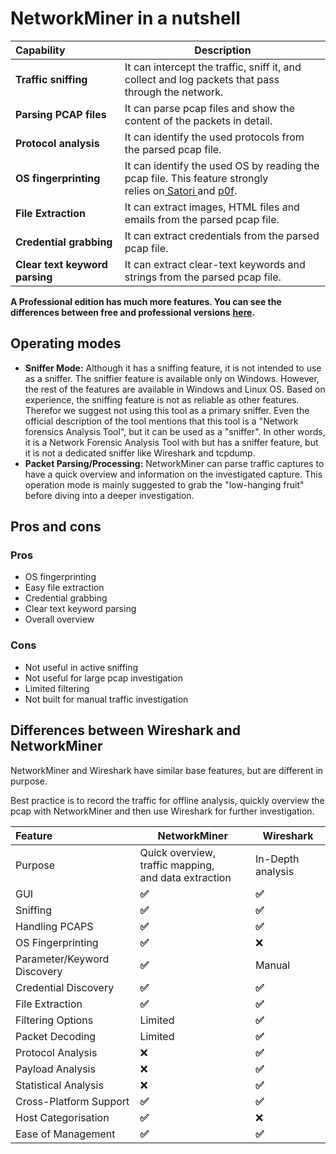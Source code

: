 # NetworkMiner in a nutshell

| **Capability**                 | **Description**                                                                                                                                                                   |
|:-------------------------------|-----------------------------------------------------------------------------------------------------------------------------------------------------------------------------------|
| **Traffic sniffing**           | It can intercept the traffic, sniff it, and collect and log packets that pass <br>through the network.                                                                            |
| **Parsing PCAP files**         | It can parse pcap files and show the content of the packets in detail.                                                                                                            |
| **Protocol analysis**          | It can identify the used protocols from the parsed pcap file.                                                                                                                     |
| **OS fingerprinting**          | It can identify the used OS by reading the pcap file. This feature strongly <br>relies on[ Satori ](https://github.com/xnih/satori/)and [p0f](https://lcamtuf.coredump.cx/p0f3/). |
| **File Extraction**            | It can extract images, HTML files and emails from the parsed pcap file.                                                                                                           |
| **Credential grabbing**        | It can extract credentials from the parsed pcap file.                                                                                                                             |
| **Clear text keyword parsing** | It can extract clear-text keywords and strings from the parsed pcap file.                                                                                                         |

**A Professional edition has much more features. You can see the differences between free and professional versions** [**here**](https://www.netresec.com/?page=NetworkMiner)**.**

## Operating modes

- **Sniffer Mode:** Although it has a sniffing feature, it is not intended to use as a sniffer. The  sniffier feature is available only on Windows. However, the rest of the  features are available in Windows and Linux OS. Based on experience, the sniffing feature is not as reliable as  other features. Therefor we suggest not using this tool as a primary sniffer. Even the official description of the tool mentions that this  tool is a "Network forensics Analysis Tool", but it can be used as a  "sniffer". In other words, it is a Network Forensic Analysis Tool with  but has a sniffer feature, but it is not a dedicated sniffer like  Wireshark and tcpdump.
- **Packet Parsing/Processing:** NetworkMiner can parse traffic captures to have a quick overview and information on  the investigated capture. This operation mode is mainly suggested to  grab the "low-hanging fruit" before diving into a deeper investigation.

## Pros and cons

### Pros

- OS fingerprinting
- Easy file extraction
- Credential grabbing
- Clear text keyword parsing
- Overall overview

### Cons

- Not useful in active sniffing
- Not useful for large pcap investigation
- Limited filtering
- Not built for manual traffic investigation

## Differences between Wireshark and NetworkMiner

NetworkMiner and Wireshark have similar base features, but are different in purpose. 

Best practice is to record the traffic for offline analysis, quickly overview the pcap with NetworkMiner and then use Wireshark for further investigation.

| **Feature**                 | **NetworkMiner**                                         | **Wireshark**     |
|:----------------------------|----------------------------------------------------------|-------------------|
| Purpose                     | Quick overview, traffic mapping, <br>and data extraction | In-Depth analysis |
| GUI                         | **✅**                                                    | **✅**             |
| Sniffing                    | **✅**                                                    | **✅**             |
| Handling PCAPS              | **✅**                                                    | **✅**             |
| OS Fingerprinting           | **✅**                                                    | ❌                 |
| Parameter/Keyword Discovery | **✅**                                                    | Manual            |
| Credential Discovery        | **✅**                                                    | **✅**             |
| File Extraction             | **✅**                                                    | **✅**             |
| Filtering Options           | Limited                                                  | **✅**             |
| Packet Decoding             | Limited                                                  | **✅**             |
| Protocol Analysis           | ❌                                                        | **✅**             |
| Payload Analysis            | ❌                                                        | **✅**             |
| Statistical Analysis        | ❌                                                        | **✅**             |
| Cross-Platform Support      | **✅**                                                    | **✅**             |
| Host Categorisation         | **✅**                                                    | ❌                 |
| Ease of Management          | **✅**                                                    | **✅**             |
